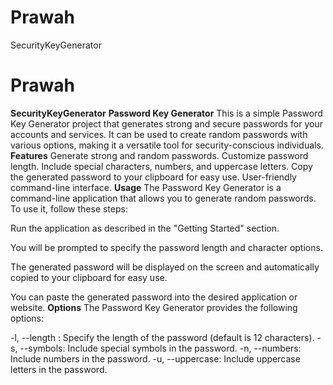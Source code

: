 # Prawah
SecurityKeyGenerator
# Prawah
**SecurityKeyGenerator**
**Password Key Generator**
This is a simple Password Key Generator project that generates strong and secure passwords for your accounts and services. It can be used to create random passwords with various options, making it a versatile tool for security-conscious individuals.
**Features**
Generate strong and random passwords.
Customize password length.
Include special characters, numbers, and uppercase letters.
Copy the generated password to your clipboard for easy use.
User-friendly command-line interface.
**Usage**
The Password Key Generator is a command-line application that allows you to generate random passwords. To use it, follow these steps:

Run the application as described in the "Getting Started" section.

You will be prompted to specify the password length and character options.

The generated password will be displayed on the screen and automatically copied to your clipboard for easy use.

You can paste the generated password into the desired application or website.
**Options**
The Password Key Generator provides the following options:

-l, --length <number>: Specify the length of the password (default is 12 characters).
-s, --symbols: Include special symbols in the password.
-n, --numbers: Include numbers in the password.
-u, --uppercase: Include uppercase letters in the password.
